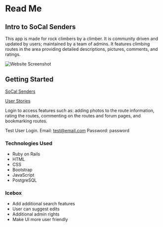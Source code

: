 # Read Me
## Intro to SoCal Senders

This app is made for rock climbers by a climber. It is community driven and updated by users; maintained by a team of admins. It features climbing routes in the area providing detailed descriptions, pictures, comments, and ratings. 


![Website Screenshot](https://i.imgur.com/4tisZPo.png)

## Getting Started
[SoCal Senders](https://socal-senders.herokuapp.com/ "SoCal Senders")

[User Stories](https://trello.com/b/PRx1bpem/socal-senders "Trello board")

Login to access features such as: adding photos to the route information, rating the routes, commenting on the routes and forum pages, and bookmarking routes.

Test User Login.
Email: test@email.com
Password: password


### Technologies Used

* Ruby on Rails
* HTML
* CSS
* Bootstrap
* JavaScript
* PostgreSQL

### Icebox
* Add additional search features
* User can suggest edits
* Additional admin rights 
* Make UI more user friendly
